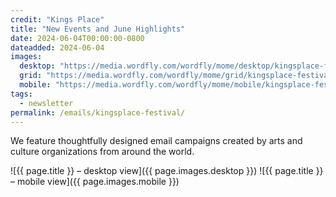 ```yaml
---
credit: "Kings Place"
title: "New Events and June Highlights"
date: 2024-06-04T00:00:00-0800
dateadded: 2024-06-04
images:
  desktop: "https://media.wordfly.com/wordfly/mome/desktop/kingsplace-festival.jpg"
  grid: "https://media.wordfly.com/wordfly/mome/grid/kingsplace-festival.jpg"
  mobile: "https://media.wordfly.com/wordfly/mome/mobile/kingsplace-festival.jpg"
tags:
  - newsletter
permalink: /emails/kingsplace-festival/
---
```

We feature thoughtfully designed email campaigns created by arts and culture organizations from around the world.

![{{ page.title }} – desktop view]({{ page.images.desktop }})
![{{ page.title }} – mobile view]({{ page.images.mobile }})
